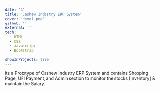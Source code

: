 ```yaml
---
date: '1'
title: 'Cashew Industry ERP System'
cover: 'demo1.png'
github: ''
external: ''
tech:
  - HTML
  - CSS
  - Javascript
  - Bootstrap

showInProjects: true
---
```


its a Prototype of Cashew Industry ERP System and contains Shopping Page, UPI Payment, and Admin section to monitor the stocks [Inventory] & maintain the Salary.
